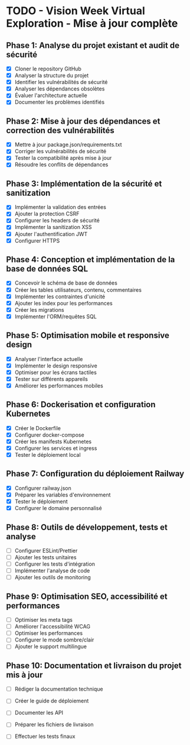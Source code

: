 # TODO - Vision Week Virtual Exploration - Mise à jour complète

## Phase 1: Analyse du projet existant et audit de sécurité
- [x] Cloner le repository GitHub
- [x] Analyser la structure du projet
- [x] Identifier les vulnérabilités de sécurité
- [x] Analyser les dépendances obsolètes
- [x] Évaluer l'architecture actuelle
- [x] Documenter les problèmes identifiés

## Phase 2: Mise à jour des dépendances et correction des vulnérabilités
- [x] Mettre à jour package.json/requirements.txt
- [x] Corriger les vulnérabilités de sécurité
- [x] Tester la compatibilité après mise à jour
- [x] Résoudre les conflits de dépendances

## Phase 3: Implémentation de la sécurité et sanitization
- [x] Implémenter la validation des entrées
- [x] Ajouter la protection CSRF
- [x] Configurer les headers de sécurité
- [x] Implémenter la sanitization XSS
- [x] Ajouter l'authentification JWT
- [x] Configurer HTTPS

## Phase 4: Conception et implémentation de la base de données SQL
- [x] Concevoir le schéma de base de données
- [x] Créer les tables utilisateurs, contenu, commentaires
- [x] Implémenter les contraintes d'unicité
- [x] Ajouter les index pour les performances
- [x] Créer les migrations
- [x] Implémenter l'ORM/requêtes SQL

## Phase 5: Optimisation mobile et responsive design
- [x] Analyser l'interface actuelle
- [x] Implémenter le design responsive
- [x] Optimiser pour les écrans tactiles
- [x] Tester sur différents appareils
- [x] Améliorer les performances mobiles

## Phase 6: Dockerisation et configuration Kubernetes
- [x] Créer le Dockerfile
- [x] Configurer docker-compose
- [x] Créer les manifests Kubernetes
- [x] Configurer les services et ingress
- [x] Tester le déploiement local

## Phase 7: Configuration du déploiement Railway
- [x] Configurer railway.json
- [x] Préparer les variables d'environnement
- [x] Tester le déploiement
- [x] Configurer le domaine personnalisé

## Phase 8: Outils de développement, tests et analyse
- [ ] Configurer ESLint/Prettier
- [ ] Ajouter les tests unitaires
- [ ] Configurer les tests d'intégration
- [ ] Implémenter l'analyse de code
- [ ] Ajouter les outils de monitoring

## Phase 9: Optimisation SEO, accessibilité et performances
- [ ] Optimiser les meta tags
- [ ] Améliorer l'accessibilité WCAG
- [ ] Optimiser les performances
- [ ] Configurer le mode sombre/clair
- [ ] Ajouter le support multilingue

## Phase 10: Documentation et livraison du projet mis à jour
- [ ] Rédiger la documentation technique
- [ ] Créer le guide de déploiement
- [ ] Documenter les API
- [ ] Préparer les fichiers de livraison
- [ ] Effectuer les tests finaux

